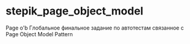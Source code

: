 # stepik_page_object_model
Page o'b
Глобальное финальное задание по автотестам связанное с Page Object Model Pattern
